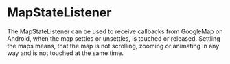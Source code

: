 MapStateListener
================

The MapStateListener can be used to receive callbacks from GoogleMap on Android, when the map settles or unsettles, is touched or released. Settling the maps means, that the map is not scrolling, zooming or animating in any way and is not touched at the same time.
